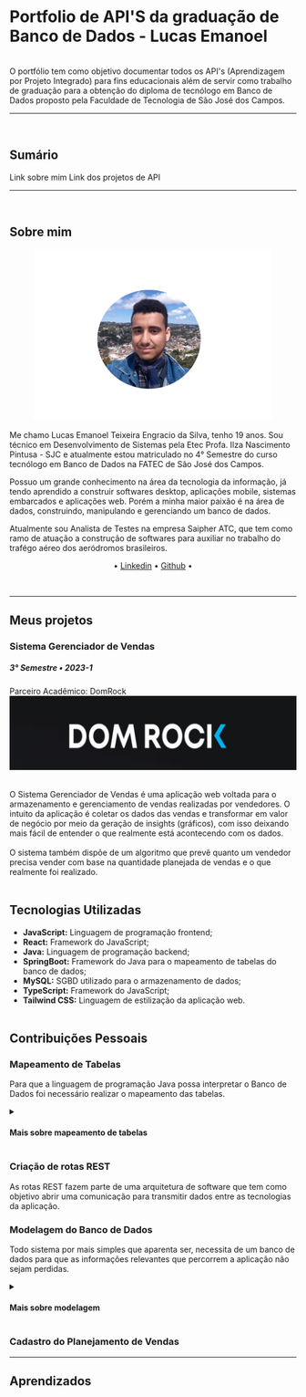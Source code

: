 # Portfolio de API'S da graduação de Banco de Dados - Lucas Emanoel 
<br>
O portfólio tem como objetivo documentar todos os API's (Aprendizagem por Projeto Integrado) para fins educacionais além de servir como trabalho de graduação para a obtenção do diploma de tecnólogo em Banco de Dados proposto pela Faculdade de Tecnologia de São José dos Campos.
<hr></hr>
<br>

## Sumário
Link sobre mim
Link dos projetos de API
<br>
<hr></hr>
<br>

## Sobre mim

<p align="center"><img src= "Images/fotominha.png" width="420" height="300"></p>

Me chamo Lucas Emanoel Teixeira Engracio da Silva, tenho 19 anos. Sou técnico em Desenvolvimento de Sistemas pela Etec Profa.
Ilza Nascimento Pintusa - SJC e atualmente estou matriculado no 4° Semestre do curso tecnólogo em Banco de Dados na FATEC de 
São José dos Campos.

Possuo um grande conhecimento na área da tecnologia da informação, já tendo aprendido a construir softwares desktop, aplicações mobile, sistemas embarcados e aplicações web. Porém a minha maior paixão é na área de dados, construindo, manipulando e gerenciando um banco de dados.

Atualmente sou Analista de Testes na empresa Saipher ATC, que tem como ramo de atuação a construção de softwares para auxiliar no trabalho do trafégo aéreo dos aeródromos brasileiros. 

<p align="center"> • <a href="https://www.linkedin.com/in/lucas-emanoel-teixeira-engracio-da-silva-ab5611234/">Linkedin</a> • <a href="https://github.com/lucasetdasilva">Github</a> • </p>

<br>
<hr></hr>

## Meus projetos

### Sistema Gerenciador de Vendas

##### 3° Semestre • 2023-1

Parceiro Acadêmico: DomRock
<br>
<img src= "Images/domrock.png" width="800" height="130">
<br><br>

O Sistema Gerenciador de Vendas é uma aplicação web voltada para o armazenamento e gerenciamento de vendas realizadas por vendedores. O intuito da aplicação é coletar os dados das vendas e transformar em valor de negócio por meio da geração de insights (gráficos), com isso deixando mais fácil de entender o que realmente está acontecendo com os dados.
<br><br>
O sistema também dispõe de um algoritmo que prevê quanto um vendedor precisa vender com base na quantidade planejada de vendas e o que realmente foi realizado.
<br><br>

## Tecnologias Utilizadas

* __JavaScript:__ Linguagem de programação frontend;
* __React:__ Framework do JavaScript;
* __Java:__ Linguagem de programação backend;
* __SpringBoot:__ Framework do Java para o mapeamento de tabelas do banco de dados;
* __MySQL:__ SGBD utilizado para o armazenamento de dados;
* __TypeScript:__ Framework do JavaScript; 
* __Tailwind CSS:__ Linguagem de estilização da aplicação web.
<br><br>  

## Contribuições Pessoais

### Mapeamento de Tabelas
<p>Para que a linguagem de programação Java possa interpretar o Banco de Dados foi necessário realizar o mapeamento das tabelas.</p>

<details>
<summary><h4>Mais sobre mapeamento de tabelas</h4></summary>
<p> O mapeamento de tabelas é um conceito em que associamos classes Java a tabelas de um banco de dados relacional. O mesmo tem como principal objetivo trazer visibilidade dos dados armazenados dentro do banco de dados para o usuário final da aplicação. A linguagem back-end Java transforma tabelas em classes por meio da anotação "@entity" e "@Table(name = "nome_da_tabela_no_banco_de_dados")" que pertencem ao JPA, que tem como objetivo persistir os dados na aplicação. </p>
 <p>No projeto de API</p>

<h3 align="center">Exemplo de Mapeamento utilizado no projeto - Classe Produto</h3>

 ```java
@JsonIgnoreProperties({"hibernateLazyInitializer", "handler"})
@Entity
@Getter
@Setter
@Table(name = "produto")
public class Produto {
	
	@Id
	@GeneratedValue(strategy = GenerationType.IDENTITY)
	@Column(name= "id")
	private Long id;
	
	@Column(name = "nome")
	private String nome;
	
	@Column(name = "valor")
	private double valor;
	
	@OneToMany(mappedBy = "fk_sku_venda")
	private List<Venda> vendas;
	
}
```
</details>



### Criação de rotas REST
<p>As rotas REST fazem parte de uma arquitetura de software que tem como objetivo abrir uma comunicação para transmitir dados entre as tecnologias da aplicação.</p>

### Modelagem do Banco de Dados
<p>Todo sistema por mais simples que aparenta ser, necessita de um banco de dados para que as informações relevantes que percorrem a aplicação não sejam perdidas.</p>

<details>
 <summary><h4>Mais sobre modelagem</h4></summary>
<p> A primeira etapa que precisei realizar foi o Modelo de Entidade Reacional, ou DER, que tem como objetivo mostrar como deve ser o fluxo de dados dentro do banco de dados. Foi necessário fazer um levantamento de entidades, atributos e quais entidades possuem relacionamentos, levando em consideração o contexto do projeto. Depois de levantar esses quesitos é necessário estudar a cardinalidade entre as entidades, pois com base nela surgirão chaves estrangeiras e tabelas de relação no Modelo de Entidade Relacional.
</p>
<p>Após a finalição do DER se faz necessário a criação do Modelo de Entidade Relacional, ou MER, que tem como objetivo criar tabelas e seus relacionamentos como base no modelo conceitual feito anteriormente. Sendo assim, as entidades se tornam tabelas e os atributos viram campos. Com base na cardinalidade das tabelas é necessário criar novas tabelas e criar chaves estrangeiras, isso ajuda o banco a manter sua consistência e diminuir redundâncias.
</p> 
<br>
 
<h3 align="center">Modelagem de Banco de Dados do projeto</h3>
<br>
<p align="center"> <img src= "Images/der.png" width="450" height="300"></p>
</details>

### Cadastro do Planejamento de Vendas

<hr></hr>

## Aprendizados 


